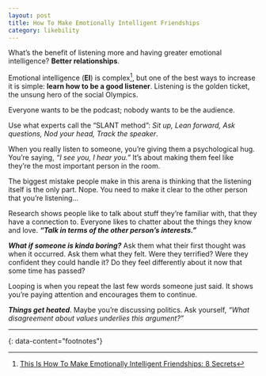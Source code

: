 ```yaml
---
layout: post
title: How To Make Emotionally Intelligent Friendships
category: likebility
---
```


What’s the benefit of listening more and having greater emotional intelligence? __Better relationships__.

Emotional intelligence (__EI__) is complex[^1], but one of the best ways to increase it is simple: __learn how to be a good listener__. Listening is the golden ticket, the unsung hero of the social Olympics.

Everyone wants to be the podcast; nobody wants to be the audience.

Use what experts call the “SLANT method”: _Sit up, Lean forward, Ask questions, Nod your head, Track the speaker_.

When you really listen to someone, you’re giving them a psychological hug. You’re saying, _“I see you, I hear you.”_ It’s about making them feel like they’re the most important person in the room.

The biggest mistake people make in this arena is thinking that the listening itself is the only part. Nope. You need to make it clear to the other person that you’re listening…

Research shows people like to talk about stuff they’re familiar with, that they have a connection to. Everyone likes to chatter about the things they know and love. _**“Talk in terms of the other person’s interests.”**_

_**What if someone is kinda boring?**_ Ask them what their first thought was when it occurred. Ask them what they felt. Were they terrified? Were they confident they could handle it? Do they feel differently about it now that some time has passed?

Looping is when you repeat the last few words someone just said. It shows you’re paying attention and encourages them to continue.

_**Things get heated**_. Maybe you’re discussing politics. Ask yourself, _“What disagreement about values underlies this argument?”_


---
{: data-content="footnotes"}

[^1]: [This Is How To Make Emotionally Intelligent Friendships: 8 Secrets](https://bakadesuyo.com/2023/11/listening/)
